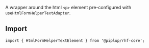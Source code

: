 A wrapper around the html `<p>` element pre-configured with `useHtmlFormHelperTextAdapter`.

## <span className="docs-h2">Import</span>

```tsx
import { HtmlFormHelperTextElement } from '@piplup/rhf-core';
```
